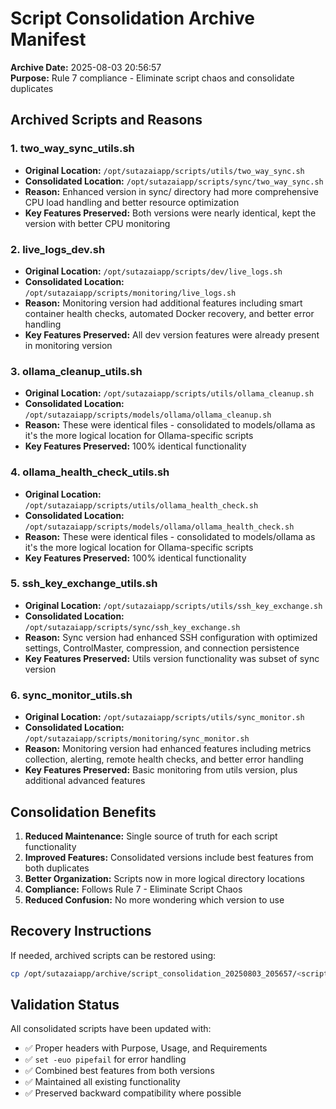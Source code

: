 # Script Consolidation Archive Manifest

**Archive Date:** 2025-08-03 20:56:57  
**Purpose:** Rule 7 compliance - Eliminate script chaos and consolidate duplicates

## Archived Scripts and Reasons

### 1. two_way_sync_utils.sh
- **Original Location:** `/opt/sutazaiapp/scripts/utils/two_way_sync.sh`
- **Consolidated Location:** `/opt/sutazaiapp/scripts/sync/two_way_sync.sh`
- **Reason:** Enhanced version in sync/ directory had more comprehensive CPU load handling and better resource optimization
- **Key Features Preserved:** Both versions were nearly identical, kept the version with better CPU monitoring

### 2. live_logs_dev.sh
- **Original Location:** `/opt/sutazaiapp/scripts/dev/live_logs.sh`
- **Consolidated Location:** `/opt/sutazaiapp/scripts/monitoring/live_logs.sh`
- **Reason:** Monitoring version had additional features including smart container health checks, automated Docker recovery, and better error handling
- **Key Features Preserved:** All dev version features were already present in monitoring version

### 3. ollama_cleanup_utils.sh
- **Original Location:** `/opt/sutazaiapp/scripts/utils/ollama_cleanup.sh`
- **Consolidated Location:** `/opt/sutazaiapp/scripts/models/ollama/ollama_cleanup.sh`
- **Reason:** These were identical files - consolidated to models/ollama as it's the more logical location for Ollama-specific scripts
- **Key Features Preserved:** 100% identical functionality

### 4. ollama_health_check_utils.sh
- **Original Location:** `/opt/sutazaiapp/scripts/utils/ollama_health_check.sh`
- **Consolidated Location:** `/opt/sutazaiapp/scripts/models/ollama/ollama_health_check.sh`
- **Reason:** These were identical files - consolidated to models/ollama as it's the more logical location for Ollama-specific scripts
- **Key Features Preserved:** 100% identical functionality

### 5. ssh_key_exchange_utils.sh
- **Original Location:** `/opt/sutazaiapp/scripts/utils/ssh_key_exchange.sh`
- **Consolidated Location:** `/opt/sutazaiapp/scripts/sync/ssh_key_exchange.sh`
- **Reason:** Sync version had enhanced SSH configuration with optimized settings, ControlMaster, compression, and connection persistence
- **Key Features Preserved:** Utils version functionality was subset of sync version

### 6. sync_monitor_utils.sh
- **Original Location:** `/opt/sutazaiapp/scripts/utils/sync_monitor.sh`
- **Consolidated Location:** `/opt/sutazaiapp/scripts/monitoring/sync_monitor.sh`
- **Reason:** Monitoring version had enhanced features including metrics collection, alerting, remote health checks, and better error handling
- **Key Features Preserved:** Basic monitoring from utils version, plus additional advanced features

## Consolidation Benefits

1. **Reduced Maintenance:** Single source of truth for each script functionality
2. **Improved Features:** Consolidated versions include best features from both duplicates
3. **Better Organization:** Scripts now in more logical directory locations
4. **Compliance:** Follows Rule 7 - Eliminate Script Chaos
5. **Reduced Confusion:** No more wondering which version to use

## Recovery Instructions

If needed, archived scripts can be restored using:
```bash
cp /opt/sutazaiapp/archive/script_consolidation_20250803_205657/<script_name> /desired/location/
```

## Validation Status

All consolidated scripts have been updated with:
- ✅ Proper headers with Purpose, Usage, and Requirements
- ✅ `set -euo pipefail` for error handling
- ✅ Combined best features from both versions
- ✅ Maintained all existing functionality
- ✅ Preserved backward compatibility where possible